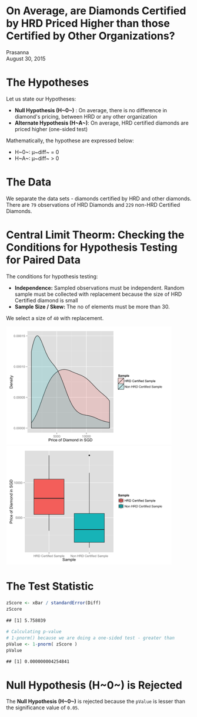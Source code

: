 # On Average, are Diamonds Certified by HRD Priced Higher than those Certified by Other Organizations?
Prasanna  
August 30, 2015  






# The Hypotheses
Let us state our Hypotheses:

* <B>Null Hypothesis (H~0~)</B> : On average, there is no difference in diamond's pricing, between HRD or any other organization
* <B>Alternate Hypothesis (H~A~)</B>: On average, HRD certified diamonds are priced higher (one-sided test)

Mathematically, the hypothese are expressed below:

* H~0~: μ~diff~ = 0
* H~A~: μ~diff~ > 0

# The Data


We separate the data sets - diamonds certified by HRD and other diamonds. There are ``79`` observations of HRD Diamonds and ``229`` non-HRD Certified Diamonds.

# Central Limit Theorm: Checking the Conditions for Hypothesis Testing for Paired Data
The conditions for hypothesis testing:

* <B>Independence:</B> Sampled observations must be independent. Random sample must be collected with replacement because the size of HRD Certified diamond is small
* <B>Sample Size / Skew: </B> The no of elements must be more than 30.

We select a size of <code>40</code> with replacement.



<img src="DiamondHypothesis_files/figure-html/vizualize-1.png" title="" alt="" width="450px" /><img src="DiamondHypothesis_files/figure-html/vizualize-2.png" title="" alt="" width="450px" />

# The Test Statistic


```r
zScore <- xBar / standardError(Diff)
zScore
```

```
## [1] 5.758039
```

```r
# Calculating p-value
# 1-pnorm() because we are doing a one-sided test - greater than
pValue <- 1-pnorm( zScore ) 
pValue
```

```
## [1] 0.000000004254841
```

# Null Hypothesis (H~0~) is Rejected
The **Null Hypothesis (H~0~)** is rejected because the <code>pValue</code> is lesser than the significance value of <code>0.05</code>.

